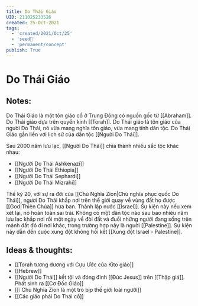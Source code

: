 ```yaml
---
title: Do Thái Giáo
UID: 211025233526
created: 25-Oct-2021
tags:
  - 'created/2021/Oct/25'
  - 'seed🥜'
  - 'permanent/concept'
publish: True
---
```

# Do Thái Giáo

## Notes:
Do Thái Giáo là một tôn giáo cổ ở Trung Đông có nguồn gốc từ [[Abraham]]. Do Thái giáo dựa trên quyển kinh [[Torah]]. Do Thái giáo là tôn giáo của người Do Thái, nó vừa mang nghĩa tôn giáo, vừa mang tính dân tộc. Do Thái Giáo gắn liền với lịch sử của dân tộc [[Người Do Thái]].

Sau 2000 năm lưu lạc, [[Người Do Thái]] chia thành nhiều sắc tộc khác nhau:

- [[Người Do Thái Ashkenazi]]
- [[Người Do Thái Ethiopia]]
- [[Người Do Thái Sephardi]]
- [[Người Do Thái Mizrahi]]

Thế kỷ 20, với sự ra đời của [[Chủ Nghĩa Zion|Chủ nghĩa phục quốc Do Thái]], người Do Thái khắp nơi trên thế giới quay về vùng đất họ được [[God|Thiên Chúa]] hứa ban. Thành lập nước [[Israel]]. Sự kiện này nếu xem xét lại, nó hoàn toàn sai trái. Không có một dân tộc nào sau bao nhiêu năm lưu lạc khắp nơi rồi một ngày về đòi đất và đuổi những người đang sống trên mảnh đất đó đi nơi khác, trong trường hợp này là người [[Palestine]]. Sự kiện này dẫn đến cuộc xung đột không hồi kết [[Xung đột Israel - Palestine]].

## Ideas & thoughts:
- [[Torah tương đương với Cựu Ước của Kito giáo]]
- [[Hebrew]]
- [[Người Do Thái]] kết tội và đóng đinh [[Đức Jesus]] trên [[Thập giá]]. Phát sinh ra [[Cơ Đốc Giáo]]
- [[❕ Chủ Nghĩa Zion là một trò bịp thế giới loài người]]
- [[Các giáo phái Do Thái cổ]]




